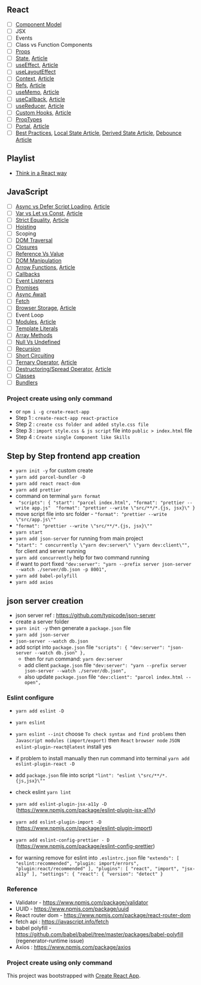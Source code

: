 ## React 
- [ ] [Component Model](https://www.youtube.com/watch?v=1wZoGFF_oi4)
- [ ] JSX
- [ ] Events
- [ ] Class vs Function Components
- [ ] [Props](https://www.youtube.com/watch?v=IYvD9oBCuJI)
- [ ] [State](https://www.youtube.com/watch?v=O6P86uwfdR0), [Article](https://blog.webdevsimplified.com/2020-04/use-state/)
- [ ] [useEffect](https://www.youtube.com/watch?v=0ZJgIjIuY7U), [Article](https://blog.webdevsimplified.com/2020-04/use-effect/)
- [ ] [useLayoutEffect](https://blog.webdevsimplified.com/2020-07/use-layout-effect/)
- [ ] [Context](https://www.youtube.com/watch?v=5LrDIWkK_Bc), [Article](https://blog.webdevsimplified.com/2020-06/use-context/)
- [ ] [Refs](https://www.youtube.com/watch?v=t2ypzz6gJm0&feature=youtu.be), [Article](https://blog.webdevsimplified.com/2020-05/use-ref/)
- [ ] [useMemo](https://www.youtube.com/watch?v=THL1OPn72vo), [Article](https://blog.webdevsimplified.com/2020-05/memoization-in-react/)
- [ ] [useCallback](https://www.youtube.com/watch?v=_AyFP5s69N4), [Article](https://blog.webdevsimplified.com/2020-05/memoization-in-react/)
- [ ] [useReducer](https://www.youtube.com/watch?v=kK_Wqx3RnHk), [Article](https://blog.webdevsimplified.com/2020-06/use-reducer/)
- [ ] [Custom Hooks](https://www.youtube.com/watch?v=6ThXsUwLWvc), [Article](https://blog.webdevsimplified.com/2019-11/how-to-write-custom-hooks/)
- [ ] [PropTypes](https://blog.webdevsimplified.com/2020-12/react-prop-types/)
- [ ] [Portal](https://www.youtube.com/watch?v=LyLa7dU5tp8), [Article](https://blog.webdevsimplified.com/2019-12/how-to-use-react-portal/)
- [ ] [Best Practices](https://www.youtube.com/watch?v=0yzoAbrjV6k&feature=youtu.be), [Local State Article](https://blog.webdevsimplified.com/2019-12/always-prefer-local-state/), [Derived State Article](https://blog.webdevsimplified.com/2019-11/never-store-derived-state/), [Debounce Article](https://blog.webdevsimplified.com/2020-10/react-debounce/)

## Playlist 
- [Think in a React way](https://www.youtube.com/playlist?list=PLHiZ4m8vCp9M6HVQv7a36cp8LKzyHIePr)

## JavaScript
- [ ] [Async vs Defer Script Loading](https://www.youtube.com/watch?v=BMuFBYw91UQ), [Article](https://blog.webdevsimplified.com/2019-12/javascript-loading-attributes-explained/)
- [ ] [Var vs Let vs Const](https://www.youtube.com/watch?v=9WIJQDvt4Us), [Article](https://blog.webdevsimplified.com/2020-01/var-vs-let-vs-const/)
- [ ] [Strict Equality](https://www.youtube.com/watch?v=C5ZVC4HHgIg), [Article](https://blog.webdevsimplified.com/2020-08/==-vs-===/)
- [ ] [Hoisting](https://blog.webdevsimplified.com/2020-07/javascript-hoisting/)
- [ ] Scoping
- [ ] [DOM Traversal](https://www.youtube.com/watch?v=v7rSSy8CaYE)
- [ ] [Closures](https://www.youtube.com/watch?v=3a0I8ICR1Vg)
- [ ] [Reference Vs Value](https://www.youtube.com/watch?v=-hBJz2PPIVE)
- [ ] [DOM Manipulation](https://www.youtube.com/watch?v=y17RuWkWdn8)
- [ ] [Arrow Functions](https://www.youtube.com/watch?v=h33Srr5J9nY), [Article](https://blog.webdevsimplified.com/2020-09/arrow-functions/)
- [ ] [Callbacks](https://www.youtube.com/watch?v=Kpn2ajSa92c)
- [ ] [Event Listeners](https://www.youtube.com/watch?v=XF1_MlZ5l6M)
- [ ] [Promises](https://www.youtube.com/watch?v=DHvZLI7Db8E)
- [ ] [Async Await](https://www.youtube.com/watch?v=V_Kr9OSfDeU)
- [ ] [Fetch](https://www.youtube.com/watch?v=cuEtnrL9-H0)
- [ ] [Browser Storage](https://www.youtube.com/watch?v=GihQAC1I39Q), [Article](https://blog.webdevsimplified.com/2020-08/cookies-localstorage-sessionstorage/)
- [ ] Event Loop
- [ ] [Modules](https://www.youtube.com/watch?v=cRHQNNcYf6s), [Article](https://blog.webdevsimplified.com/2020-06/dynamic-module-import/)
- [ ] [Template Literals](https://blog.webdevsimplified.com/2020-03/tagged-template-literals/)
- [ ] [Array Methods](https://www.youtube.com/watch?v=R8rmfD9Y5-c)
- [ ] [Null Vs Undefined](https://blog.webdevsimplified.com/2021-01/null-vs-undefined/)
- [ ] [Recursion](https://www.youtube.com/watch?v=6oDQaB2one8)
- [ ] [Short Circuiting](https://blog.webdevsimplified.com/2019-10/what-is-short-circuiting/)
- [ ] [Ternary Operator](https://www.youtube.com/watch?v=70GmtV-5Ggo), [Article](https://blog.webdevsimplified.com/2020-05/ternary-operator/)
- [ ] [Destructoring/Spread Operator](https://www.youtube.com/watch?v=NIq3qLaHCIs), [Article](https://blog.webdevsimplified.com/2020-08/destructuring-and-spread/)
- [ ] [Classes](https://www.youtube.com/watch?v=5AWRivBk0Gw)
- [ ] [Bundlers](https://www.youtube.com/watch?v=DblzpCoPakw)

### Project create using only command
- or `npm i -g create-react-app`
- Step 1 : `create-react-app react-practice`
- Step 2 : `create css folder and added style.css file`
- Step 3 : `import style.css & js script` file into `public > index.html` file
- Step 4 : `Create single Component like Skills`

## Step by Step frontend app creation
- `yarn init -y` for custom create
- `yarn add parcel-bundler -D`
- `yarn add react react-dom`
- `yarn add prettier`
- command on terminal `yarn format`
- ` "scripts": {
    "start": "parcel index.html",
    "format": "prettier --write app.js" 
    "format": "prettier --write \"src/**/*.{js, jsx}\"
  }`
- move script file into src folder - `"format": "prettier --write \"src/app.js\""`
- `"format": "prettier --write \"src/**/*.{js, jsx}\""`
- `yarn start`
- `yarn add json-server` for running from main project
- `"start": " concurrently \"yarn dev:server\" \"yarn dev:client\"",` for client and server running
- `yarn add concurrently` help for two command running
- if want to port fixed `"dev:server": "yarn --prefix server json-server --watch ./server/db.json -p 8001",`
- `yarn add babel-polyfill`
- `yarn add axios`

## json server creation
- json server ref : https://github.com/typicode/json-server
- create a server folder
- `yarn init -y` then generate a `package.json` file
- `yarn add json-server`
- `json-server --watch db.json`
- add script into `package.json` file `"scripts": {
    "dev:server": "json-server --watch db.json"
  },`
  - then for run command: `yarn dev:server`
  - add client `package.json` file `"dev:server": "yarn --prefix server json-server --watch ./server/db.json",`
  - also update `package.json` file `"dev:client": "parcel index.html --open",`

### Eslint configure 

- `yarn add eslint -D`
- `yarn eslint`
- `yarn eslint --init` choose `To check syntax and find problems` then `Javascript modules (import/export)` then `React` `browser node` `JSON` `eslint-plugin-react@latest` install yes
- if problem to install manually then run command into terminal `yarn add eslint-plugin-react -D`
- add `package.json` file into script `"lint": "eslint \"src/**/*.{js,jsx}\""`
- check eslint `yarn lint`
- `yarn add eslint-plugin-jsx-a11y -D`  (https://www.npmjs.com/package/eslint-plugin-jsx-a11y)
- `yarn add eslint-plugin-import -D` (https://www.npmjs.com/package/eslint-plugin-import)
- `yarn add eslint-config-prettier - D` (https://www.npmjs.com/package/eslint-config-prettier)

- for warning remove for eslint into `.eslintrc.json` file `
"extends": [
        "eslint:recommended",
        "plugin: import/errors",
        "plugin:react/recommended"
    ],
"plugins": [
        "react", "import", "jsx-a11y"
    ],
"settings": {
        "react": {
            "version": "detect"
        }
`

### Reference
- Validator - https://www.npmjs.com/package/validator
- UUID - https://www.npmjs.com/package/uuid
- React router dom - https://www.npmjs.com/package/react-router-dom
- fetch api : https://javascript.info/fetch
- babel polyfill - https://github.com/babel/babel/tree/master/packages/babel-polyfill (regenerator-runtime issue)
- Axios : https://www.npmjs.com/package/axios



### Project create using only command
This project was bootstrapped with [Create React App](https://github.com/facebook/create-react-app).

